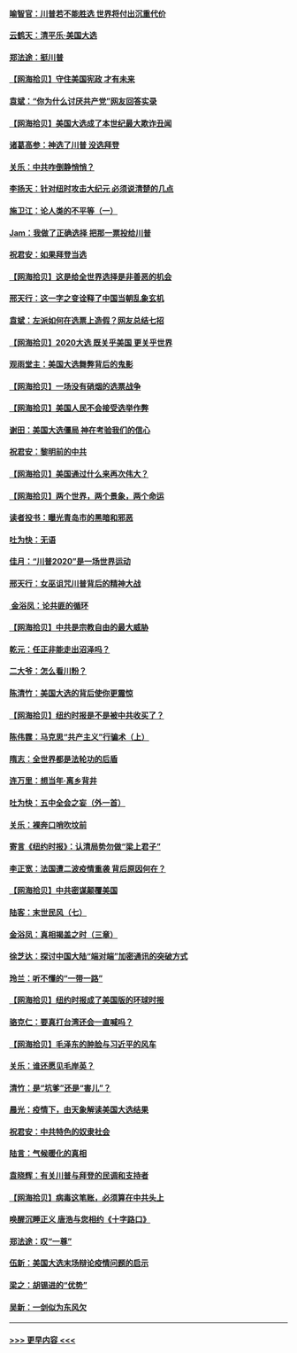 #### [喻智官：川普若不能胜选 世界将付出沉重代价](../pages/nsc993/n12541352.md?t=11120302) 
#### [云鹤天：清平乐‧美国大选](../pages/nsc993/n12540916.md?t=11120302) 
#### [郑法途：挺川普](../pages/nsc993/n12540898.md?t=11120302) 
#### [【网海拾贝】守住美国宪政 才有未来](../pages/nsc993/n12540423.md?t=11120302) 
#### [袁斌：“你为什么讨厌共产党”网友回答实录](../pages/nsc993/n12540208.md?t=11120302) 
#### [【网海拾贝】美国大选成了本世纪最大欺诈丑闻](../pages/nsc993/n12538029.md?t=11120302) 
#### [诸葛高参：神选了川普 没选拜登](../pages/nsc993/n12537664.md?t=11120302) 
#### [关乐：中共咋倒静悄悄？](../pages/nsc993/n12537615.md?t=11120302) 
#### [李扬天：针对纽时攻击大纪元 必须说清楚的几点](../pages/nsc993/n12536001.md?t=11120302) 
#### [施卫江：论人类的不平等（一）](../pages/nsc993/n12535700.md?t=11120302) 
#### [Jam：我做了正确选择 把那一票投给川普](../pages/nsc993/n12535743.md?t=11120302) 
#### [祝君安：如果拜登当选](../pages/nsc993/n12535726.md?t=11120302) 
#### [【网海拾贝】这是给全世界选择是非善恶的机会](../pages/nsc993/n12535061.md?t=11120302) 
#### [邢天行：这一字之变诠释了中国当朝乱象玄机](../pages/nsc993/n12533446.md?t=11120302) 
#### [袁斌：左派如何在选票上造假？网友总结七招](../pages/nsc993/n12533180.md?t=11120302) 
#### [【网海拾贝】2020大选 既关乎美国 更关乎世界](../pages/nsc993/n12533161.md?t=11120302) 
#### [观雨堂主：美国大选舞弊背后的鬼影](../pages/nsc993/n12533153.md?t=11120302) 
#### [【网海拾贝】一场没有硝烟的选票战争](../pages/nsc993/n12531883.md?t=11120302) 
#### [【网海拾贝】美国人民不会接受选举作弊](../pages/nsc993/n12528850.md?t=11120302) 
#### [谢田：美国大选僵局 神在考验我们的信心](../pages/nsc993/n12527932.md?t=11120302) 
#### [祝君安：黎明前的中共](../pages/nsc993/n12524071.md?t=11120302) 
#### [【网海拾贝】美国通过什么来再次伟大？](../pages/nsc993/n12523844.md?t=11120302) 
#### [【网海拾贝】两个世界，两个景象，两个命运](../pages/nsc993/n12521419.md?t=11120302) 
#### [读者投书：曝光青岛市的黑暗和邪恶](../pages/nsc993/n12520988.md?t=11120302) 
#### [吐为快：无语](../pages/nsc993/n12518588.md?t=11120302) 
#### [佳月：“川普2020”是一场世界运动](../pages/nsc993/n12518581.md?t=11120302) 
#### [邢天行：女巫诅咒川普背后的精神大战](../pages/nsc993/n12517257.md?t=11120302) 
#### [ 金浴凤：论共匪的循环](../pages/nsc993/n12517133.md?t=11120302) 
#### [【网海拾贝】中共是宗教自由的最大威胁](../pages/nsc993/n12516879.md?t=11120302) 
#### [乾元：任正非能走出沼泽吗？](../pages/nsc993/n12515831.md?t=11120302) 
#### [二大爷：怎么看川粉？](../pages/nsc993/n12515820.md?t=11120302) 
#### [陈清竹：美国大选的背后使你更震惊](../pages/nsc993/n12515589.md?t=11120302) 
#### [【网海拾贝】纽约时报是不是被中共收买了？](../pages/nsc993/n12515122.md?t=11120302) 
#### [陈伟霆：马克思“共产主义”行骗术（上）](../pages/nsc993/n12510217.md?t=11120302) 
#### [隋志：全世界都是法轮功的后盾](../pages/nsc993/n12510636.md?t=11120302) 
#### [连万里：想当年‧离乡背井](../pages/nsc993/n12510623.md?t=11120302) 
#### [吐为快：五中全会之妄（外一首）](../pages/nsc993/n12510470.md?t=11120302) 
#### [关乐：裸奔口哨吹坟前](../pages/nsc993/n12510403.md?t=11120302) 
#### [寄言《纽约时报》：认清局势勿做“梁上君子”](../pages/nsc993/n12510042.md?t=11120302) 
#### [李正宽：法国遭二波疫情重袭 背后原因何在？](../pages/nsc993/n12509971.md?t=11120302) 
#### [【网海拾贝】中共密谋颠覆美国](../pages/nsc993/n12509816.md?t=11120302) 
#### [陆客：末世民风（七）](../pages/nsc993/n12507822.md?t=11120302) 
#### [金浴凤：真相揭盖之时（三章）](../pages/nsc993/n12507804.md?t=11120302) 
#### [徐芝达：探讨中国大陆“端对端”加密通讯的突破方式](../pages/nsc993/n12507682.md?t=11120302) 
#### [玲兰：听不懂的“一带一路”](../pages/nsc993/n12507669.md?t=11120302) 
#### [【网海拾贝】纽约时报成了美国版的环球时报](../pages/nsc993/n12507053.md?t=11120302) 
#### [骆克仁：要真打台湾还会一直喊吗？](../pages/nsc993/n12506843.md?t=11120302) 
#### [【网海拾贝】毛泽东的肿脸与习近平的风车](../pages/nsc993/n12504537.md?t=11120302) 
#### [关乐：谁还愿见毛岸英？](../pages/nsc993/n12503866.md?t=11120302) 
#### [清竹：是“坑爹”还是“害儿”？](../pages/nsc993/n12503034.md?t=11120302) 
#### [晨光：疫情下，由天象解读美国大选结果](../pages/nsc993/n12502536.md?t=11120302) 
#### [祝君安：中共特色的奴隶社会](../pages/nsc993/n12501529.md?t=11120302) 
#### [陆言：气候暖化的真相](../pages/nsc993/n12501183.md?t=11120302) 
#### [袁晓辉：有关川普与拜登的民调和支持者](../pages/nsc993/n12500433.md?t=11120302) 
#### [【网海拾贝】病毒这笔账，必须算在中共头上](../pages/nsc993/n12500320.md?t=11120302) 
#### [唤醒沉睡正义 唐浩与您相约《十字路口》](../pages/nsc993/n12497980.md?t=11120302) 
#### [郑法途：叹“一尊”](../pages/nsc993/n12498837.md?t=11120302) 
#### [伍新：美国大选末场辩论疫情问题的启示](../pages/nsc993/n12498829.md?t=11120302) 
#### [梁之：胡锡进的“优势”](../pages/nsc993/n12498780.md?t=11120302) 
#### [吴新：一剑似为东风欠](../pages/nsc993/n12498772.md?t=11120302) 

----
#### [ >>> 更早内容 <<< ](../indexes/nsc993-earlier.md)
